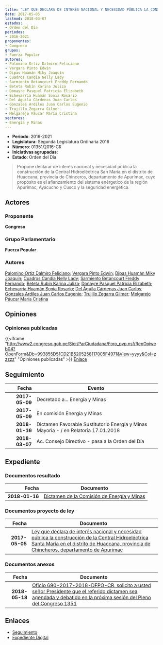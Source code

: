 ```yaml
---
title: "LEY QUE DECLARA DE INTERÉS NACIONAL Y NECESIDAD PÚBLICA LA CONSTRUCCIÓN DE LA CENTRAL HIDROELÉCTRICA SANTA MARÍA EN EL DISTRITO DE HUACCANA, PROVINCIA DE CHINCHEROS, DEPARTAMENTO DE APURÍMAC"
date: 2017-05-05
lastmod: 2018-03-07
estados:
- Orden del Día
periodos:
- 2016-2021
proponentes:
- Congreso
grupos:
- Fuerza Popular
autores:
- Palomino Ortiz Dalmiro Feliciano
- Vergara Pinto Edwin
- Dipas Huamán Miky Joaquín
- Cuadros Candia Nelly Lady
- Sarmiento Betancourt Freddy Fernando
- Beteta Rubín Karina Juliza
- Donayre Pasquel Patricia Elizabeth
- Echevarría Huamán Sonia Rosario
- Del Águila Cárdenas Juan Carlos
- Gonzales Ardiles Juan Carlos Eugenio
- Trujillo Zegarra Gilmer
- Melgarejo Páucar María Cristina
sectores:
- Energía y Minas
---
```

- **Periodo**: 2016-2021
- **Legislatura**: Segunda Legislatura Ordinaria 2016
- **Número**: 01351/2016-CR
- **Iniciativas agrupadas**: 
- **Estado**: Orden del Día

> Propone declarar de interés nacional y necesidad pública la construcción de la Central Hidroeléctrica San María en el distrito de Huaccana, provincia de Chinceros, departamento de Apurímac, cuyo propósito es el afianzamiento del sistema enérgetico de la región Apurímac, Ayacucho y Cusco y la seguridad energética.


## Actores

### Proponente

**Congreso**

### Grupo Parlamentario

**Fuerza Popular**

### Autores

[Palomino Ortiz Dalmiro Feliciano](mailto:mailto:dfpalomino@congreso.gob.pe); [Vergara Pinto Edwin](mailto:mailto:evergara@congreso.gob.pe); [Dipas Huamán Miky Joaquín](mailto:mailto:mdipas@congreso.gob.pe); [Cuadros Candia Nelly Lady](mailto:mailto:ncuadros@congreso.gob.pe); [Sarmiento Betancourt Freddy Fernando](mailto:mailto:fsarmiento@congreso.gob.pe); [Beteta Rubín Karina Juliza](mailto:mailto:kbeteta@congreso.gob.pe); [Donayre Pasquel Patricia Elizabeth](mailto:mailto:pdonayre@congreso.gob.pe); [Echevarría Huamán Sonia Rosario](mailto:mailto:sechevarria@congreso.gob.pe); [Del Águila Cárdenas Juan Carlos](mailto:mailto:jdelaguila@congreso.gob.pe); [Gonzales Ardiles Juan Carlos Eugenio](mailto:mailto:jgonzalesa@congreso.gob.pe); [Trujillo Zegarra Gilmer](mailto:mailto:gtrujilloz@congreso.gob.pe); [Melgarejo Páucar María Cristina](mailto:mailto:mmelgarejo@congreso.gob.pe)

## Opiniones

### Opiniones publicadas

{{<iframe "http://www2.congreso.gob.pe/Sicr/ParCiudadana/Foro_pvp.nsf/RepOpiweb04?OpenForm&Db=993855D51CD21B5205258117005F4971&View=yyyy&Col=zzzzz" "Opiniones publicadas" >}}
[Enlace](http://www2.congreso.gob.pe/Sicr/ParCiudadana/Foro_pvp.nsf/RepOpiweb04?OpenForm&Db=993855D51CD21B5205258117005F4971&View=yyyy&Col=zzzzz)


## Seguimiento

| Fecha | Evento |
|------:|--------|
| **2017-05-09** | Decretado a... Energía y Minas |
| **2017-05-09** | En comisión Energía y Minas |
| **2018-01-16** | Dictamen Favorable Sustitutorio Energía y Minas Mayoria - / en Relatoría 17.01.2018 |
| **2018-03-07** | Ac. Consejo Directivo - pasa a la Orden del Día |

## Expediente

### Documentos resultado

| Fecha | Documento |
|------:|-----------|
| **2018-01-16** | [Dictamen de la Comisión de Energía y Minas](http://www.leyes.congreso.gob.pe/Documentos/2016_2021/Dictamenes/Proyectos_de_Ley/01351DC11MAY20180116.pdf) |

### Documentos proyecto de ley

| Fecha | Documento |
|------:|-----------|
| **2017-05-05** | [Ley que declara de interés nacional y necesidad pública la construcción de la Central Hidroeléctrica Santa María en el distrito de Huaccana, provincia de Chincheros, departamento de Apurímac](http://www.leyes.congreso.gob.pe/Documentos/2016_2021/Proyectos_de_Ley_y_de_Resoluciones_Legislativas/PL0135120170505.pdf) |

### Documentos anexos

| Fecha | Documento |
|------:|-----------|
| **2018-05-18** | [Oficio 690-2017-2018-DFPO-CR, solicito a usted señor Presidente que el referido dictamen sea agendada y debatido en la próxima sesión del Pleno del Congreso 1351](http://www.leyes.congreso.gob.pe/Documentos/2016_2021/Oficios/Congresistas/OFICIO-690-2017-2018-DFPO-CR.pdf) |

## Enlaces

- [Seguimiento](http://www2.congreso.gob.pe/Sicr/TraDocEstProc/CLProLey2016.nsf/f7fff46988ca05b1052578e100829cc7/1e34a4f631b5a3e505258117005978d6?OpenDocument)
- [Expediente Digital](http://www2.congreso.gob.pe/Sicr/TraDocEstProc/CLProLey2016.nsf/f7fff46988ca05b1052578e100829cc7/1e34a4f631b5a3e505258117005978d6?OpenDocument&Click=05257FB7005EB655.eb71d0cf91d8294e05256cdf006b5706/$Body/0.1C6C)

